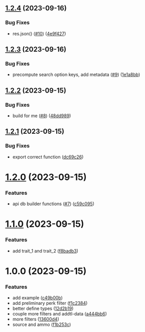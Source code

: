 ## [1.2.4](https://github.com/d2foundry/search/compare/v1.2.3...v1.2.4) (2023-09-16)


### Bug Fixes

* res.json() ([#10](https://github.com/d2foundry/search/issues/10)) ([4e9f427](https://github.com/d2foundry/search/commit/4e9f427a0cb85ba85678364c7fb75815cae4bb89))

## [1.2.3](https://github.com/d2foundry/search/compare/v1.2.2...v1.2.3) (2023-09-16)


### Bug Fixes

* precompute search option keys, add metadata ([#9](https://github.com/d2foundry/search/issues/9)) ([1e1a8bb](https://github.com/d2foundry/search/commit/1e1a8bbcda867296ce92595ba5eaf06c3b9d0917))

## [1.2.2](https://github.com/d2foundry/search/compare/v1.2.1...v1.2.2) (2023-09-15)


### Bug Fixes

* build for me ([#8](https://github.com/d2foundry/search/issues/8)) ([48dd989](https://github.com/d2foundry/search/commit/48dd989d37849c70d4618e089fe04f128f1e2f90))

## [1.2.1](https://github.com/d2foundry/search/compare/v1.2.0...v1.2.1) (2023-09-15)


### Bug Fixes

* export correct function ([dc69c26](https://github.com/d2foundry/search/commit/dc69c2646c563e7a7897f13e9f323d61825b08d1))

# [1.2.0](https://github.com/d2foundry/search/compare/v1.1.0...v1.2.0) (2023-09-15)


### Features

* api db builder functions ([#7](https://github.com/d2foundry/search/issues/7)) ([c59c095](https://github.com/d2foundry/search/commit/c59c095b7c6a3b72b124c92d19be62bd12516e2c))

# [1.1.0](https://github.com/d2foundry/search/compare/v1.0.0...v1.1.0) (2023-09-15)


### Features

* add trait_1 and trait_2 ([f8badb3](https://github.com/d2foundry/search/commit/f8badb3fa12ac2dce7bcc7e74af3b9927a4fded5))

# 1.0.0 (2023-09-15)


### Features

* add example ([c49b00b](https://github.com/d2foundry/search/commit/c49b00b50bb90fbc251f79cedb7dd60702746e63))
* add preliminary perk filter ([f1c2384](https://github.com/d2foundry/search/commit/f1c238470326d4bc9fa83960360ff19b2db7836c))
* better define types ([12d2b19](https://github.com/d2foundry/search/commit/12d2b19bd59732a0836aef88f0416755800abe0f))
* couple more filters and addtl-data ([a444bb6](https://github.com/d2foundry/search/commit/a444bb6d81fd7f3407fb99cdf54c5cf250b551cc))
* more filters ([13600d4](https://github.com/d2foundry/search/commit/13600d4bfe4f8553b89552350dc20548f4402a32))
* source and ammo ([f1b253c](https://github.com/d2foundry/search/commit/f1b253cb43dcb02e6a66861af211a7b8c0186684))
